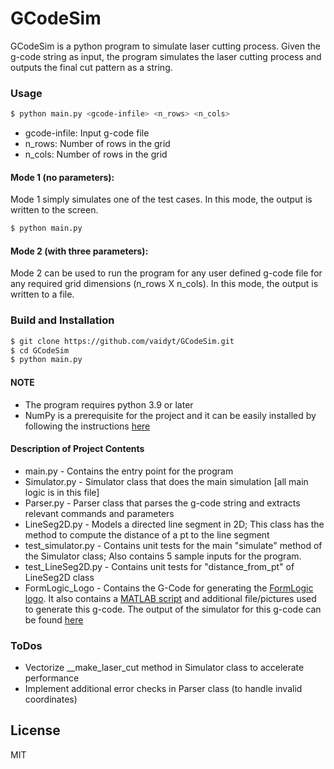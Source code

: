 # GCodeSim

GCodeSim is a python program to simulate laser cutting process. Given the g-code string as input, the program simulates the laser cutting process and outputs the final cut pattern as a string.

### Usage
```sh
$ python main.py <gcode-infile> <n_rows> <n_cols>
```
- gcode-infile: Input g-code file
- n_rows: Number of rows in the grid
- n_cols: Number of rows in the grid

#### Mode 1 (no parameters):

Mode 1 simply simulates one of the test cases. In this mode, the output is written to the screen.

```sh
$ python main.py
```

#### Mode 2 (with three parameters):

Mode 2 can be used to run the program for any user defined g-code file for any required grid dimensions (n_rows X n_cols). In this mode, the output is written to a file.

### Build and Installation
```sh
$ git clone https://github.com/vaidyt/GCodeSim.git
$ cd GCodeSim
$ python main.py
```

#### NOTE

- The program requires python 3.9 or later
- NumPy is a prerequisite for the project and it can be easily installed by following the instructions [here](https://numpy.org/install/)


#### Description of Project Contents
- main.py - Contains the entry point for the program
- Simulator.py - Simulator class that does the main simulation [all main logic is in this file]
- Parser.py - Parser class that parses the g-code string and extracts relevant commands and parameters
- LineSeg2D.py - Models a directed line segment in 2D; This class has the method to compute the distance of a pt to the line segment
- test_simulator.py - Contains unit tests for the main "simulate" method of the Simulator class; Also contains 5 sample inputs for the program.
- test_LineSeg2D.py - Contains unit tests for "distance_from_pt" of LineSeg2D class
- FormLogic_Logo - Contains the G-Code for generating the [FormLogic logo](https://github.com/vaidyt/GCodeSim/blob/main/Formlogic_Logo/MATLAB/formLogicLogo.jpg). It also contains a [MATLAB script](https://github.com/vaidyt/GCodeSim/blob/main/Formlogic_Logo/MATLAB/generateFormLogicLogo.m) and additional file/pictures used to generate this g-code. The output of the simulator for this g-code can be found [here](https://github.com/vaidyt/GCodeSim/blob/main/Formlogic_Logo/FormLogic_logo_generated_output.txt)

### ToDos
- Vectorize __make_laser_cut method in Simulator class to accelerate performance
- Implement additional error checks in Parser class (to handle invalid coordinates)


License
----

MIT
